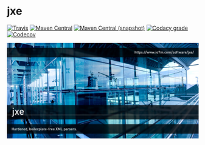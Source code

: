 jxe
===

[![Travis](https://img.shields.io/travis/io7m/jxe.png?style=flat-square)](https://travis-ci.org/io7m/jxe)
[![Maven Central](https://img.shields.io/maven-central/v/com.io7m.jxe/com.io7m.jxe.png?style=flat-square)](http://search.maven.org/#search%7Cga%7C1%7Cg%3A%22com.io7m.jxe%22)
[![Maven Central (snapshot)](https://img.shields.io/nexus/s/https/oss.sonatype.org/com.io7m.jxe/com.io7m.jxe.svg?style=flat-square)](https://oss.sonatype.org/content/repositories/snapshots/com/io7m/jxe/)
[![Codacy grade](https://img.shields.io/codacy/grade/6e6f69d7eb5d41e9a2ceb3fa28ab7b0a.png?style=flat-square)](https://www.codacy.com/app/github_79/jxe)
[![Codecov](https://img.shields.io/codecov/c/github/io7m/jxe.png?style=flat-square)](https://codecov.io/gh/io7m/jxe)

![jxe](./src/site/resources/jxe.jpg?raw=true)

